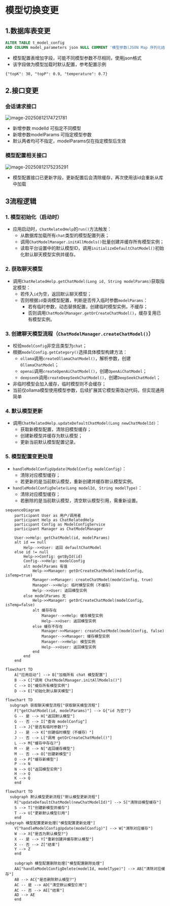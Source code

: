 # 模型切换变更

## 1.数据库表变更

```sql
ALTER TABLE t_model_config
ADD COLUMN model_parameters json NULL COMMENT '模型参数(JSON Map 序列化结果)';
```

- 模型配置表增加字段，可能不同模型参数不尽相同，使用json格式
- 该字段做为模型加载时默认配置，参考配置示例

```
{"topK": 30, "topP": 0.9, "temperature": 0.7}
```

## 2.接口变更

### 会话请求接口

![image-20250812174721781](C:\Users\Administrator\AppData\Roaming\Typora\typora-user-images\image-20250812174721781.png)

- 新增参数 modelId  可指定不同模型
- 新增参数modelParams 可指定模型参数
- 默认两者均可不指定，modelParams仅在指定模型后生效

### 模型配置相关接口

![image-20250812175235291](C:\Users\Administrator\AppData\Roaming\Typora\typora-user-images\image-20250812175235291.png)

- 模型配置接口已更新字段，更新配置后会清除缓存，再次使用该id会重新从库中加载

## 3流程逻辑

### 1. 模型初始化（启动时）

- 应用启动时，`ChatRelatedHelp`的`run()`方法触发：
  - 从数据库加载所有`chat`类型的模型配置列表；
  - 调用`ChatModelManager.initAllModels()`批量创建并缓存所有模型实例；
  - 读取平台设置中的默认模型ID，调用`initializeDefaultChatModel()`初始化默认聊天模型实例并缓存。

### 2. 获取聊天模型

- 调用`ChatRelatedHelp.getChatModel(Long id, String modelParams)`获取指定模型：
  - 若传入`id`为空，返回默认聊天模型；
  - 否则根据`id`查询模型配置，判断是否传入临时参数`modelParams`：
    - 若有临时参数，动态替换配置，创建临时模型实例，不缓存；
    - 否则调用`ChatModelManager.getOrCreateChatModel()`，缓存复用已有模型实例。

### 3. 创建聊天模型流程（`ChatModelManager.createChatModel()`）

- 校验`modelConfig`非空且类型为`chat`；
- 根据`modelConfig.getCategory()`选择具体模型构建方法：
  - `ollama`调用`createOllamaChatModel()`，解析参数，创建`OllamaChatModel`；
  - `openai`调用`createOpenAiChatModel()`，创建`OpenAiChatModel`；
  - `deepseek`调用`createDeepSeekChatModel()`，创建`DeepSeekChatModel`；
- 非临时模型会加入缓存，临时模型则不会缓存；
- 当前仅ollama模型使用模型参数，后续扩展其它模型需改动代码，但实现通用简单

### 4. 默认模型更新

- 调用`ChatRelatedHelp.updateDefaultChatModel(Long newChatModelId)`：
  - 获取新模型配置，清除旧模型缓存；
  - 创建新模型并缓存为默认模型；
  - 更新当前默认模型配置记录。

### 5. 模型配置变更处理

- `handleModelConfigUpdate(ModelConfig modelConfig)`：
  - 清除对应模型缓存；
  - 若更新的是当前默认模型，重新创建并缓存默认模型实例。
- `handleModelConfigDelete(Long modelId, String modelType)`：
  - 清除对应模型缓存；
  - 若删除的是当前默认模型，清空默认模型引用，需重新设置。

```mermaid
sequenceDiagram
    participant User as 用户/调用者
    participant Help as ChatRelatedHelp
    participant Config as ModelConfigService
    participant Manager as ChatModelManager

    User->>Help: getChatModel(id, modelParams)
    alt id == null
        Help-->>User: 返回 defaultChatModel
    else id != null
        Help->>Config: getById(id)
        Config-->>Help: modelConfig
        alt modelParams 有值
            Help->>Manager: getOrCreateChatModel(modelConfig, isTemp=true)
            Manager->>Manager: createChatModel(modelConfig, true)
            Manager-->>Help: 临时模型实例（不缓存）
            Help-->>User: 返回模型实例
        else modelParams 无
            Help->>Manager: getOrCreateChatModel(modelConfig, isTemp=false)
            alt 缓存存在
                Manager-->>Help: 缓存模型实例
                Help-->>User: 返回模型实例
            else 缓存不存在
                Manager->>Manager: createChatModel(modelConfig, false)
                Manager-->>Manager: 缓存模型实例
                Manager-->>Help: 模型实例
                Help-->>User: 返回模型实例
            end
        end
    end

```

```mermaid
flowchart TD
    A["应用启动"] --> B["加载所有 chat 模型配置"]
    B --> C["调用 ChatModelManager.initAllModels()"]
    C --> D["缓存所有模型实例"]
    D --> E["初始化默认聊天模型"]
```

```mermaid
flowchart TD  
  subgraph 获取聊天模型流程["获取聊天模型流程"]
    F["getChatModel(id, modelParams)"] --> G{"id 为空?"}
    G -- 是 --> H["返回默认模型"]
    G -- 否 --> I["查询 modelConfig"]
    I --> J{"是否有临时参数?"}
    J -- 是 --> K["创建临时模型（不缓存）"]
    J -- 否 --> L["调用 getOrCreateChatModel()"]
    L --> M{"缓存中存在?"}
    M -- 是 --> N["返回缓存模型"]
    M -- 否 --> O["创建新模型"]
    O --> P["缓存新模型"]
    P --> N
    N --> Q["返回模型实例"]
    H --> Q
    K --> Q
    end
```

```mermaid
flowchart TD  
  subgraph 默认模型更新流程["默认模型更新流程"]
    R["updateDefaultChatModel(newChatModelId)"] --> S["清除旧模型缓存"]
    S --> T["创建新模型并缓存"]
    T --> U["更新默认模型引用"]
    end
subgraph 模型配置更新处理["模型配置更新处理"]
    V["handleModelConfigUpdate(modelConfig)"] --> W["清除对应缓存"]
    W --> X{"是否为默认模型?"}
    X -- 是 --> Y["重新创建并缓存默认模型"]
    X -- 否 --> Z["结束"]
    Y --> Z
    end

    subgraph 模型配置删除处理["模型配置删除处理"]
    AA["handleModelConfigDelete(modelId, modelType)"] --> AB["清除对应缓存"]
    AB --> AC{"是否删除默认模型?"}
    AC -- 是 --> AD["清空默认模型引用"]
    AC -- 否 --> AE["结束"]
    AD --> AE
    end
```

